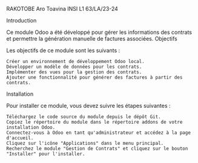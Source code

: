 RAKOTOBE Aro Toavina
 INSI L1 63/LA/23-24

Introduction

Ce module Odoo a été développé pour gérer les informations des contrats et permettre la génération manuelle de factures associées.
Objectifs

Les objectifs de ce module sont les suivants :

    Créer un environnement de développement Odoo local.
    Développer un modèle de données pour les contrats.
    Implémenter des vues pour la gestion des contrats.
    Ajouter une fonctionnalité pour générer des factures à partir des contrats.

Installation

Pour installer ce module, vous devez suivre les étapes suivantes :

    Téléchargez le code source du module depuis le dépôt Git.
    Copiez le répertoire du module dans le répertoire addons de votre installation Odoo.
    Connectez-vous à Odoo en tant qu'administrateur et accédez à la page d'accueil.
    Cliquez sur l'icône "Applications" dans le menu principal.
    Recherchez le module "Gestion de Contrats" et cliquez sur le bouton "Installer" pour l'installer.
